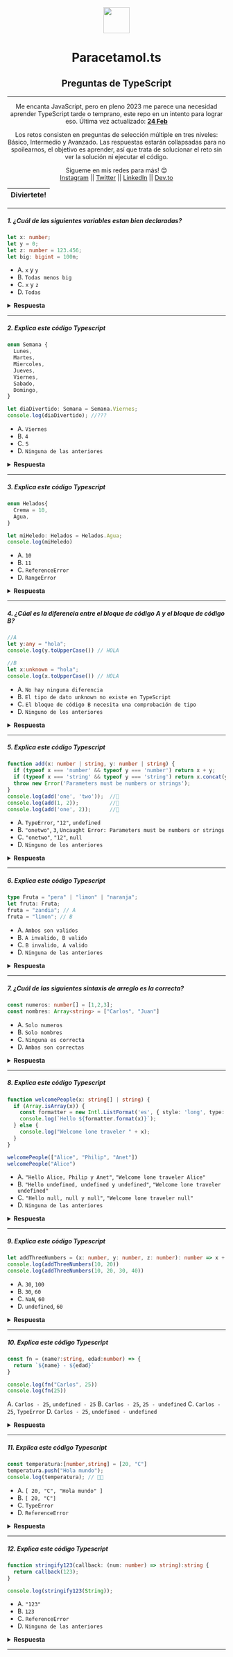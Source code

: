 <div align="center">
  <img height="60" src="https://static-00.iconduck.com/assets.00/typescript-plain-icon-256x256-ypojgpyj.png">
  <h1>Paracetamol.ts</h1>
  <h2>Preguntas de TypeScript</h2>

---

<span>Me encanta JavaScript, pero en pleno 2023 me parece una necesidad aprender TypeScript tarde o temprano, este repo en un intento para lograr eso. Última vez actualizado: <a href=#20230224><b>24 Feb</b></a>

Los retos consisten en preguntas de selección múltiple en tres niveles: Básico, Intermedio y Avanzado. Las respuestas estarán collapsadas para no spoilearnos, el objetivo es aprender, así que trata de solucionar el reto sin ver la solución ni ejecutar el código.

Sigueme en mis redes para más! 😊 <br />
<a href="https://www.instagram.com/cris_cuetillo/">Instagram</a> || <a href="https://twitter.com/cris_cuetillo">Twitter</a> || <a href="https://www.linkedin.com/in/crisfer-dux/">LinkedIn</a> || <a href="https://dev.to/duxtech">Dev.to</a>
</div>

| Diviertete! |
|---|

---

##### 1. ¿Cuál de las siguientes variables estan bien declaradas?

```ts
let x: number;
let y = 0; 
let z: number = 123.456; 
let big: bigint = 100n; 
```

- A. `x` y `y`
- B. `Todas menos big`
- C. `x` y `z`
- D. `Todas`

<details><summary><b>Respuesta</b></summary>
<p>

#### Respuesta: 
✅ D. `Todas`

`number` y `bigint` son tipos de datos primitivos en TypeScript, veamos caso por caso:

* `x` esta bien puesto que las variables escritas con `let` pueden ser declaradas pero no inicializadas.
* `y` esta bien por que al inicializar la variable con un valor numerico entonces el motor de TypeScript **infiere** a tipo `number`.
* `z` esta bien por que es posible declarar la variable, asignarle el tipo de dato y luego darle un valor, perfectamente valido.
* `big` esta bien por que `bigint` es un tipo primitivo en TypeScript; al igual que con `z`, declaramos el tipo y hacemos la asignación de valor.

</p>
</details>

---

##### 2. Explica este código Typescript

```ts
enum Semana {
  Lunes,
  Martes,
  Miercoles,
  Jueves,
  Viernes,
  Sabado,
  Domingo,
}

let diaDivertido: Semana = Semana.Viernes;
console.log(diaDivertido); //???
```

- A. `Viernes`
- B. `4`
- C. `5`
- D. `Ninguna de las anteriores`

<details><summary><b>Respuesta</b></summary>
<p>

#### Respuesta: 
✅ B. `4`

Los `enum` son útiles para **agrupar conjuntos de constantes relacionadas** además de que se pueden usar como **tipo de dato**.
Siempre que un procedimiento acepte un conjunto limitado de variables, considere el uso de un `enum`.

En el ejemplo creamos un `enum` llamado `Semana` que contiene todos los días de la semana, la variable `diaDivertido` es de tipo `Semana`, lo que significa que solo puede tener uno de estos valores. 

Por defecto, un `enum` empieza por el valor `0`, (como si se tratara de un arreglo), entonces tendríamos: `0 -> Lunes`, `1 -> Martes`, `2 -> Miercoles`, `3 -> Jueves`, `4 -> Viernes`; por eso el resultado es `4`. 

</p>
</details>

---

##### 3. Explica este código Typescript

```ts
enum Helados{
  Crema = 10,
  Agua,
}

let miHeledo: Helados = Helados.Agua;
console.log(miHeledo)
```

- A. `10`
- B. `11`
- C. `ReferenceError`
- D. `RangeError`

<details><summary><b>Respuesta</b></summary>
<p>

#### Respuesta: 
✅ B. `11`

Los `enum` por defecto empiezan en `0`, tal cual como si fueran un arreglo; lo interesante es que podemos modificar este comportamiento asignando un index arbitrario que reemplace al valor `0` inicial.

En este caso tenemos `Crema = 10`, y por ende el siguiente valor será `Agua = 11`.

</p>
</details>

---

##### 4. ¿Cúal es la diferencia entre el bloque de código A y el bloque de código B?

```ts
//A
let y:any = "hola";
console.log(y.toUpperCase()) // HOLA

//B
let x:unknown = "hola";
console.log(x.toUpperCase()) // HOLA
```

- A. `No hay ninguna diferencia`
- B. `El tipo de dato unknown no existe en TypeScript`
- C. `El bloque de código B necesita una comprobación de tipo`
- D. `Ninguno de los anteriores`

<details><summary><b>Respuesta</b></summary>
<p>

#### Respuesta: 
✅ C. `El bloque de código B necesita una comprobación de tipo`

¿Cuál es la diferencia entre `any` y `unknown`?

`any` literalmente significa **cualquiera**, osea que una variable de tipo `any` puede almacenar cualquier valor, esto hace que TypeScript pierda un poco de su magia por eso se recomienda usarlo en migraciones de proyectos JavaScript a TypeScript o para la manipulación de librerías de terceros.

`unknown` literalmente significa **desconocido**, en escencia también puede recibir cualquier tipo de dato como `any`, **la diferencia es que a una variable de tipo `unknown` no es posible acceder a sus metodos y propiedades**, antes es necesario hacer una **comprobación de tipos**: 

```ts
let x:unknown = "hola";
if(typeof x === "string") console.log(x.toUpperCase()) // HOLA
```

Des esta manera, primero comprobamos que la variable es de tipo `string` antes de poder usar el método `toUpperCase()` que como sabemos es propio de las cadenas de texto.

`unknown` permite dar un poco más de seguridad que `any` con la comprobación de tipos pero sin perder la capacidad de asignarle cualquier tipo de variable.

</p>
</details>

---

##### 5. Explica este código Typescript

```ts
function add(x: number | string, y: number | string) {
  if (typeof x === 'number' && typeof y === 'number') return x + y;
  if (typeof x === 'string' && typeof y === 'string') return x.concat(y);
  throw new Error('Parameters must be numbers or strings');
}
console.log(add('one', 'two'));  //🤔
console.log(add(1, 2));          //🤔
console.log(add('one', 2));      //🤔
```

- A. `TypeError`, `"12"`, `undefined`
- B. `"onetwo"`, `3`, `Uncaught Error: Parameters must be numbers or strings`
- C. `"onetwo"`, `"12"`, `null`
- D. `Ninguno de los anteriores`

<details><summary><b>Respuesta</b></summary>
<p>

#### Respuesta: 
✅ B. `onetwo`, `3`, `Uncaught Error: Parameters must be numbers or strings`

El signo `|` en TypeScript significa **unión**. 

Esta operación es útil para hacer **multitype**, osea, que una misma variable acepte un conjunto de tipos.

En el ejemplo: `x` y `y` son parámetros que pueden aceptar dos tipos de dato: `number` o `string`. la función varifica, si son `number` los suma, si son `string` los concatena.

El último caso lanza un error por que no tenemos una validación en el cuerpo de la función. 

</p>
</details>

---

##### 6. Explica este código Typescript

```ts
type Fruta = "pera" | "limon" | "naranja";
let fruta: Fruta;
fruta = "zandia"; // A
fruta = "limon"; // B
```

- A. `Ambos son validos`
- B. `A invalido, B valido`
- C. `B invalido, A valido`
- D. `Ninguna de las anteriores`

<details><summary><b>Respuesta</b></summary>
<p>

#### Respuesta: 
✅ B. `A invalido, B valido`

Si la variable `fruta` fuera de tipo `string` podría recibir cualquier cadena de texto valida, pero que tal si necesitamos restringir la variable para que si o si solo pueda recibir un conjunto de cadenas especificas, en el ejemplo: `pera`, `limon` o `naranja`.

Con la palabra reservada `type` creamos lo que se denomina un **litteral type** `Fruta` que solo puede contener uno de estos tres valores, si intentamos asignarle cualquier otra cosa, como por ejemplo `zandia` tendremos una advertencia para no caer en esta mala practica.

</p>
</details>

---

##### 7. ¿Cuál de las siguientes sintaxis de arreglo es la correcta?

```ts
const numeros: number[] = [1,2,3];
const nombres: Array<string> = ["Carlos", "Juan"]
```

- A. `Solo numeros`
- B. `Solo nombres`
- C. `Ninguna es correcta`
- D. `Ambas son correctas`

<details><summary><b>Respuesta</b></summary>
<p>

#### Respuesta: 
✅ D. `Ambas son correctas`

En TypeScript tenemos 2 sintaxis para declarar arreglos:
* Usando `[]` y el tipo de dato del arreglo per se.
* Usando notación de genericos, la palabra reservada `Array` y entre `<>` el tipo de dato del arreglo.

En la practica no existe ventaja de una sobre la otra, por ello por buenas practicas se recomienda elegir una y usarla de manera consistente a lo largo de todo un proyecto. 

</p>
</details>

---

##### 8. Explica este código Typescript

```ts
function welcomePeople(x: string[] | string) {
  if (Array.isArray(x)) {
    const formatter = new Intl.ListFormat('es', { style: 'long', type: 'conjunction' });
    console.log(`Hello ${formatter.format(x)}`);
  } else {
    console.log("Welcome lone traveler " + x);
  }
}

welcomePeople(["Alice", "Philip", "Anet"])
welcomePeople("Alice")
```

- A. `"Hello Alice, Philip y Anet"`, `"Welcome lone traveler Alice"`
- B. `"Hello undefined, undefined y undefined"`, `"Welcome lone traveler undefined"`
- C. `"Hello null, null y null"`, `"Welcome lone traveler null"`
- D. `Ninguna de las anteriores`

<details><summary><b>Respuesta</b></summary>
<p>

#### Respuesta: 
✅ A. `"Hello Alice, Philip y Anet"`, `"Welcome lone traveler Alice"`

La función `welcomePeople` recibe un parámetro `x` que puede ser un arreglo de objetos o una cadena, por ende nuestro código tendra comportamientos diferentes dependiendo del argumento que le pasemos.

Cuando le pasamos un arreglo, usamos el objeto `Intl` para formatear el arreglo en forma de lista imprimiendo `"Hello Alice, Philip y Anet"`.

Y si pasamos una cadena solo concatenamos su valor e imprimimos `"Welcome lone traveler Alice"`.

---

Mas información sobre el objeto `Intl` [aquí](https://developer.mozilla.org/en-US/docs/Web/JavaScript/Reference/Global_Objects/Intl)


</p>
</details>

---

##### 9. Explica este código Typescript

```ts
let addThreeNumbers = (x: number, y: number, z: number): number => x + y + z;
console.log(addThreeNumbers(10, 20))
console.log(addThreeNumbers(10, 20, 30, 40))
```

- A. `30`, `100`
- B. `30`, `60`
- C. `NaN`, `60`
- D. `undefined`, `60`

<details><summary><b>Respuesta</b></summary>
<p>

#### Respuesta: 
✅ C. `NaN`, `60`

Todos los parámetros de la función `addThreeNumbers` son obligatorios, lo que significa que para recibir la salida correcta debemos pasarle el número exacto de parámetros.

Para el primer caso:
`x = 10`, `y = 20`, `z = undefined`, entonces `10 + 20 + undefined` no es una operación valida, por ello el resultado es `NaN`. Además TypeScript nos ayuda un poco mas dandonos una advertencia: `Expected 3 arguments, but got 2.`

Para el segundo caso: 
`x = 10`, `y = 20`, `z = 30`, pero el 40 no tiene un parámetro asignado dentro de la función, así que al igual como en JavaScript este valor será completamente ignorado regresando `60` pero con una advertencia en nuestro editor: `Expected 3 arguments, but got 4.`

</p>
</details>

---

##### 10. Explica este código Typescript

```ts
const fn = (name?:string, edad:number) => {
  return `${name} - ${edad}`
}

console.log(fn("Carlos", 25))
console.log(fn(25))
```

A. `Carlos - 25`, `undefined - 25`
B. `Carlos - 25`, `25 - undefined`
C. `Carlos - 25`, `TypeError`
D. `Carlos - 25`, `undefined - undefined`

<details><summary><b>Respuesta</b></summary>
<p>

#### Respuesta: 
✅ B. `Carlos - 25`, `25 - undefined`

En TypeScript existen los parámetros opcionales (que no es lo mismo que los parámetros por defecto), consiste obviamente en dar la posibilidad al programa de funcionar normalmente omitiendo el parámetro opcional.

En TypeScript todos los parámetros de una función son obligatorios a no ser que se le indique lo contrario. La única condición para usarlos es que los parámetros opcionales deben ser escritos al final de la función siempre: 

```ts
const fn = (edad: number, name?: string) => {
  return `${name} - ${edad}`
}

console.log(fn(25, "Carlos")) // Carlos - 25
console.log(fn(25)) // undefined - 25
```

Pese a que la salida es similar al resultado de este reto, esta sería la forma correcta de escribir la función para que no salten advertencias en nuestro editor de código.

Uno de los problemas de usar parámetros opcionales es que estos puden venir como `undefined` entonces tenemos que validar estos casos, pero esto lo dejamos para otro reto...

</p>
</details>

---


##### 11. Explica este código Typescript

```ts
const temperatura:[number,string] = [20, "C"]
temperatura.push("Hola mundo");
console.log(temperatura); // 🤔🤔
```

- A. `[ 20, "C", "Hola mundo" ]`
- B. `[ 20, "C"]`
- C. `TypeError`
- D. `ReferenceError`

<details><summary><b>Respuesta</b></summary>
<p>

#### Respuesta: 
✅ A. `[ 20, "C", "Hola mundo" ]`

Las tuplas en TypeScript son como una especie de arreglo con restrucciones de posición, cuando creamos una tupla como esta `const temperatura:[number,string] = [20, "C"]` queremos decir que explicitamente necesitamos un arreglo de dos posiciones: la primera recibirá un valor numérico y la segunda una cadena.

Al usar el método `push` intentamos agregar un tercer elemento a una tupla que solo admite dos. Este es un caso particular que solo pasa con tuplas cuando queremos agregarle un nuevo elemento, un comportamiento similar ocurre con el método `concat` o usando el spread operator.

</p>
</details>

---

##### 12. Explica este código Typescript

```ts
function stringify123(callback: (num: number) => string):string {
  return callback(123);
}

console.log(stringify123(String));
```

- A. `"123"`
- B. `123`
- C. `ReferenceError`
- D. `Ninguna de las anteriores`

<details><summary><b>Respuesta</b></summary>
<p>

#### Respuesta: 
✅ B. `123`

Las funciones en TypeScript pueden ser escritas de manera explicita con su valor de retorno.
En el ejemplo:
* El callback regresa `string`:

```ts
callback: (num: number) => string
```

* Y la función principal `stringify123` también regresa un `string`:

```ts
function stringify123(callback: (num: number) => string):string {}
```

Al pasarle como callback el contructor `String` convertiremos cualquier número a cadena de texto, por ello el resultado es `123` como número.

En muchas ocaciones no es necesario escribir de manera explicita el tipo de retorno de una función, TypeScript tiene la capacidad de deducirlo según el código que escribamos; en otras ocaciones por legibilidad es mejor si escribirlo, así sabemos de una pasada el valor de retorno de una fucnión sin leer su cuerpo. Ya depende de cada dev.

</p>
</details>

---

<!-- ##### 13. Explica este código Typescript

```ts

```

- A. ``
- B. ``
- C. ``
- D. ``

<details><summary><b>Respuesta</b></summary>
<p>

#### Respuesta: 
✅

</p>
</details>

--- -->

<!-- ##### 14. Explica este código Typescript

```ts

```

- A. ``
- B. ``
- C. ``
- D. ``

<details><summary><b>Respuesta</b></summary>
<p>

#### Respuesta: 
✅

</p>
</details>

--- -->